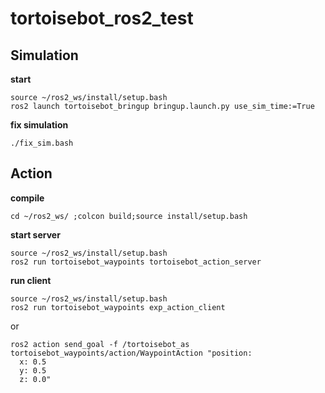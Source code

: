 # tortoisebot_ros2_test

## Simulation
**start**
```shell
source ~/ros2_ws/install/setup.bash
ros2 launch tortoisebot_bringup bringup.launch.py use_sim_time:=True
```

**fix simulation**
```shell
./fix_sim.bash
```

## Action
**compile**
```shell
cd ~/ros2_ws/ ;colcon build;source install/setup.bash
```

**start server**
```shell
source ~/ros2_ws/install/setup.bash
ros2 run tortoisebot_waypoints tortoisebot_action_server
```

**run client**
```shell
source ~/ros2_ws/install/setup.bash
ros2 run tortoisebot_waypoints exp_action_client
```
or
```shell
ros2 action send_goal -f /tortoisebot_as tortoisebot_waypoints/action/WaypointAction "position:
  x: 0.5
  y: 0.5
  z: 0.0"
```